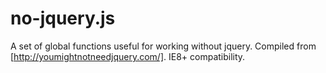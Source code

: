 # no-jquery.js

A set of global functions useful for working without jquery.
Compiled from [http://youmightnotneedjquery.com/].  IE8+ compatibility.
